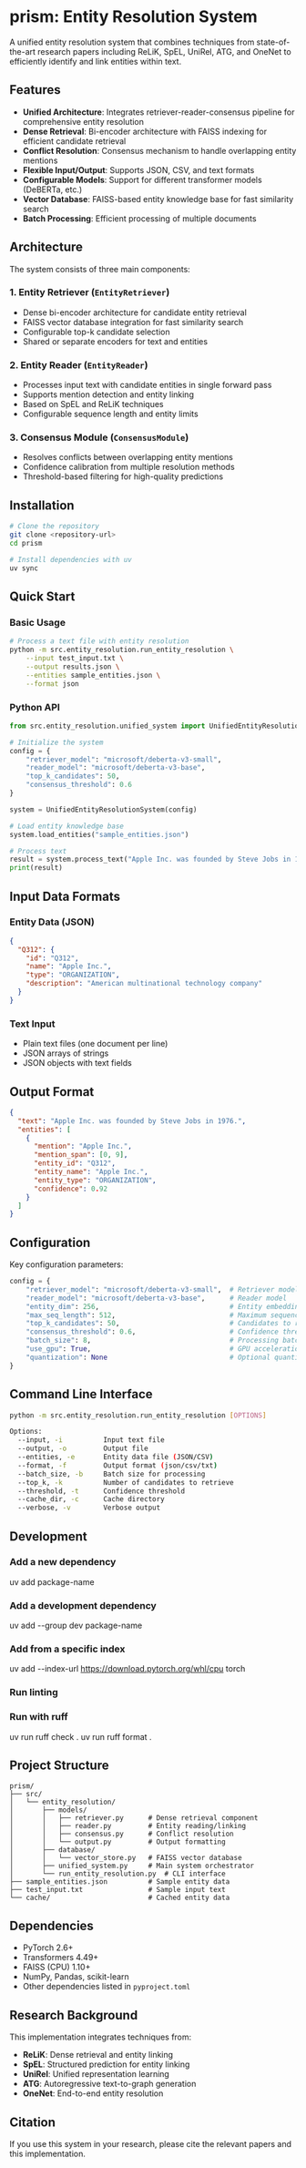 # prism: Entity Resolution System

A unified entity resolution system that combines techniques from state-of-the-art research papers including ReLiK, SpEL, UniRel, ATG, and OneNet to efficiently identify and link entities within text.

## Features

- **Unified Architecture**: Integrates retriever-reader-consensus pipeline for comprehensive entity resolution
- **Dense Retrieval**: Bi-encoder architecture with FAISS indexing for efficient candidate retrieval
- **Conflict Resolution**: Consensus mechanism to handle overlapping entity mentions
- **Flexible Input/Output**: Supports JSON, CSV, and text formats
- **Configurable Models**: Support for different transformer models (DeBERTa, etc.)
- **Vector Database**: FAISS-based entity knowledge base for fast similarity search
- **Batch Processing**: Efficient processing of multiple documents

## Architecture

The system consists of three main components:

### 1. Entity Retriever (`EntityRetriever`)
- Dense bi-encoder architecture for candidate entity retrieval
- FAISS vector database integration for fast similarity search
- Configurable top-k candidate selection
- Shared or separate encoders for text and entities

### 2. Entity Reader (`EntityReader`)
- Processes input text with candidate entities in single forward pass
- Supports mention detection and entity linking
- Based on SpEL and ReLiK techniques
- Configurable sequence length and entity limits

### 3. Consensus Module (`ConsensusModule`)
- Resolves conflicts between overlapping entity mentions
- Confidence calibration from multiple resolution methods
- Threshold-based filtering for high-quality predictions

## Installation

```bash
# Clone the repository
git clone <repository-url>
cd prism

# Install dependencies with uv
uv sync
```

## Quick Start

### Basic Usage

```bash
# Process a text file with entity resolution
python -m src.entity_resolution.run_entity_resolution \
    --input test_input.txt \
    --output results.json \
    --entities sample_entities.json \
    --format json
```

### Python API

```python
from src.entity_resolution.unified_system import UnifiedEntityResolutionSystem

# Initialize the system
config = {
    "retriever_model": "microsoft/deberta-v3-small",
    "reader_model": "microsoft/deberta-v3-base",
    "top_k_candidates": 50,
    "consensus_threshold": 0.6
}

system = UnifiedEntityResolutionSystem(config)

# Load entity knowledge base
system.load_entities("sample_entities.json")

# Process text
result = system.process_text("Apple Inc. was founded by Steve Jobs in 1976.")
print(result)
```

## Input Data Formats

### Entity Data (JSON)
```json
{
  "Q312": {
    "id": "Q312",
    "name": "Apple Inc.",
    "type": "ORGANIZATION",
    "description": "American multinational technology company"
  }
}
```

### Text Input
- Plain text files (one document per line)
- JSON arrays of strings
- JSON objects with text fields

## Output Format

```json
{
  "text": "Apple Inc. was founded by Steve Jobs in 1976.",
  "entities": [
    {
      "mention": "Apple Inc.",
      "mention_span": [0, 9],
      "entity_id": "Q312",
      "entity_name": "Apple Inc.",
      "entity_type": "ORGANIZATION",
      "confidence": 0.92
    }
  ]
}
```

## Configuration

Key configuration parameters:

```python
config = {
    "retriever_model": "microsoft/deberta-v3-small",  # Retriever model
    "reader_model": "microsoft/deberta-v3-base",      # Reader model
    "entity_dim": 256,                                # Entity embedding dimension
    "max_seq_length": 512,                            # Maximum sequence length
    "top_k_candidates": 50,                           # Candidates to retrieve
    "consensus_threshold": 0.6,                       # Confidence threshold
    "batch_size": 8,                                  # Processing batch size
    "use_gpu": True,                                  # GPU acceleration
    "quantization": None                              # Optional quantization
}
```

## Command Line Interface

```bash
python -m src.entity_resolution.run_entity_resolution [OPTIONS]

Options:
  --input, -i          Input text file
  --output, -o         Output file
  --entities, -e       Entity data file (JSON/CSV)
  --format, -f         Output format (json/csv/txt)
  --batch_size, -b     Batch size for processing
  --top_k, -k          Number of candidates to retrieve
  --threshold, -t      Confidence threshold
  --cache_dir, -c      Cache directory
  --verbose, -v        Verbose output
```
## Development
### Add a new dependency
uv add package-name

### Add a development dependency
uv add --group dev package-name

### Add from a specific index
uv add --index-url https://download.pytorch.org/whl/cpu torch

### Run linting
### Run with ruff
uv run ruff check .
uv run ruff format .

## Project Structure

```
prism/
├── src/
│   └── entity_resolution/
│       ├── models/
│       │   ├── retriever.py      # Dense retrieval component
│       │   ├── reader.py         # Entity reading/linking
│       │   ├── consensus.py      # Conflict resolution
│       │   └── output.py         # Output formatting
│       ├── database/
│       │   └── vector_store.py   # FAISS vector database
│       ├── unified_system.py     # Main system orchestrator
│       └── run_entity_resolution.py  # CLI interface
├── sample_entities.json          # Sample entity data
├── test_input.txt                # Sample input text
└── cache/                        # Cached entity data
```

## Dependencies

- PyTorch 2.6+
- Transformers 4.49+
- FAISS (CPU) 1.10+
- NumPy, Pandas, scikit-learn
- Other dependencies listed in `pyproject.toml`

## Research Background

This implementation integrates techniques from:

- **ReLiK**: Dense retrieval and entity linking
- **SpEL**: Structured prediction for entity linking
- **UniRel**: Unified representation learning
- **ATG**: Autoregressive text-to-graph generation
- **OneNet**: End-to-end entity resolution


## Citation
If you use this system in your research, please cite the relevant papers and this implementation.
